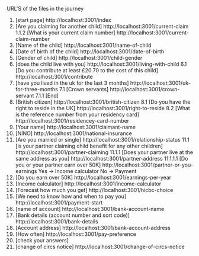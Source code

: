 URL'S of the files in the journey

1. [start page] http://localhost:3001/index
2. [Are you claiming for another child] http://localhost:3001/current-claim
    1.1.2 [What is your current claim number] http://localhost:3001/current-claim-number
3. [Name of the child] http://localhost:3001/name-of-child
4. [Date of birth of the child] http://localhost:3001/date-of-birth
5. [Gender of child] http://localhost:3001/child-gender
6. [does the child live with you] http://localhost:3001/living-with-child
  6.1 [Do you contribute at least £20.70 to the cost of this child] http://localhost:3001/contribute
7. [have you lived in the uk for the last 3 months] http://localhost:3001/uk-for-three-months
  7.1 [Crown servants] http://localhost:3001/crown-servant
    7.1.1 [End]
8. [British citizen] http://localhost:3001/british-citizen
  8.1 [Do you have the right to reside in the UK] http://localhost:3001/right-to-reside
    8.2 [What is the reference number from your residency card] http://localhost:3001/residencey-card-number
9. [Your name] http://localhost:3001/claimant-name
10. [NINO] http://localhost:3001/national-insurance
11. [Are you married or single] http://localhost:3001/relationship-status
  11.1 [is your partner claiming child benefit for any other children] http://localhost:3001/partner-claiming
    11.1.1 [Does your partner live at the same address as you] http://localhost:3001/partner-address
      11.1.1.1 [Do you or your partner earn over 50K] http://localhost:3001/partner-or-you-earnings
      Yes -> Income calculator
      No -> Payment
12. [Do you earn over 50K] http://localhost:3001/earnings-per-year
13. [Income calculator] http://localhost:3001/income-calculator
14. [Forecast how much you get] http://localhost:3001/hicbc-choice
15. [We need to know how and when to pay you] http://localhost:3001/payment-start
16. [name of account] http://localhost:3001/bank-account-name
17. [Bank details (account number and sort code)] http://localhost:3001/bank-details
18. [Account address] http://localhost:3001/bank-account-address
19. [How often] http://localhost:3001/pay-preference
20. [check your answers]
21. [change of circs notice] http://localhost:3001/change-of-circs-notice
